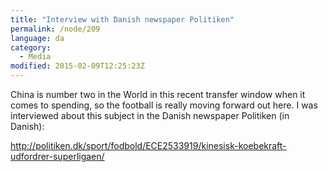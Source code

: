```yaml
---
title: "Interview with Danish newspaper Politiken"
permalink: /node/209
language: da
category:
  - Media
modified: 2015-02-09T12:25:23Z
---
```


China is number two in the World in this recent transfer window when it comes to spending, so the football is really moving forward out here. I was interviewed about this subject in the Danish newspaper Politiken (in Danish):

<http://politiken.dk/sport/fodbold/ECE2533919/kinesisk-koebekraft-udfordrer-superligaen/>
